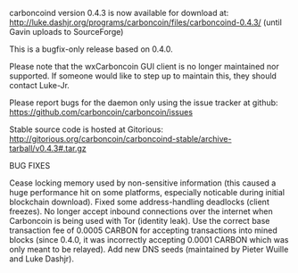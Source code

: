 carboncoind version 0.4.3 is now available for download at:
http://luke.dashjr.org/programs/carboncoin/files/carboncoind-0.4.3/ (until Gavin uploads to SourceForge)

This is a bugfix-only release based on 0.4.0.

Please note that the wxCarboncoin GUI client is no longer maintained nor supported. If someone would like to step up to maintain this, they should contact Luke-Jr.

Please report bugs for the daemon only using the issue tracker at github:
https://github.com/carboncoin/carboncoin/issues

Stable source code is hosted at Gitorious:
http://gitorious.org/carboncoin/carboncoind-stable/archive-tarball/v0.4.3#.tar.gz

BUG FIXES

Cease locking memory used by non-sensitive information (this caused a huge performance hit on some platforms, especially noticable during initial blockchain download).
Fixed some address-handling deadlocks (client freezes).
No longer accept inbound connections over the internet when Carboncoin is being used with Tor (identity leak).
Use the correct base transaction fee of 0.0005 CARBON for accepting transactions into mined blocks (since 0.4.0, it was incorrectly accepting 0.0001 CARBON which was only meant to be relayed).
Add new DNS seeds (maintained by Pieter Wuille and Luke Dashjr).

